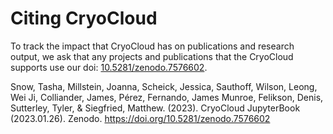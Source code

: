 
# Citing CryoCloud

To track the impact that CryoCloud has on publications and research output, 
we ask that any projects and publications that the CryoCloud supports use 
our doi: [10.5281/zenodo.7576602](https://doi.org/10.5281/zenodo.7576602).

Snow, Tasha, Millstein, Joanna, Scheick, Jessica, Sauthoff, Wilson, Leong, Wei Ji, Colliander, James, Pérez, Fernando, James Munroe, Felikson, Denis, Sutterley, Tyler, & Siegfried, Matthew. (2023). CryoCloud JupyterBook (2023.01.26). Zenodo. https://doi.org/10.5281/zenodo.7576602
